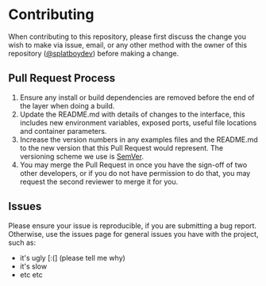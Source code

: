 # Contributing

When contributing to this repository, please first discuss the change you wish to make via issue,
email, or any other method with the owner of this repository ([@splatboydev](https://github.com/splatboydev)) before making a change. 

## Pull Request Process

1. Ensure any install or build dependencies are removed before the end of the layer when doing a 
   build.
2. Update the README.md with details of changes to the interface, this includes new environment 
   variables, exposed ports, useful file locations and container parameters.
3. Increase the version numbers in any examples files and the README.md to the new version that this
   Pull Request would represent. The versioning scheme we use is [SemVer](http://semver.org/).
4. You may merge the Pull Request in once you have the sign-off of two other developers, or if you 
   do not have permission to do that, you may request the second reviewer to merge it for you.
   
## Issues

Please ensure your issue is reproducible, if you are submitting a bug report. Otherwise, use the issues page for
general issues you have with the project, such as:
  * it's ugly [:(] (please tell me why)
  * it's slow
  * etc etc
